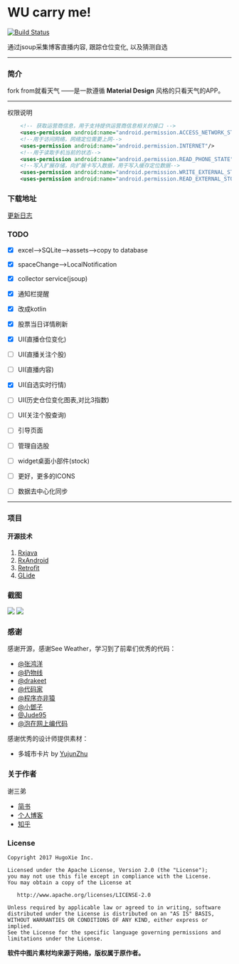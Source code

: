 # WU carry me!
[![Build Status](https://travis-ci.org/xcc3641/SeeWeather.svg?branch=master)](https://travis-ci.org/xcc3641/SeeWeather)

通过jsoup采集博客直播内容, 跟踪仓位变化, 以及猜测自选

----

### 简介
fork from就看天气 ——是一款遵循 **Material Design** 风格的只看天气的APP。


----

权限说明

```xml
    <!-- 获取运营商信息，用于支持提供运营商信息相关的接口 -->
    <uses-permission android:name="android.permission.ACCESS_NETWORK_STATE"/>
	<!--用于访问网络，网络定位需要上网-->
	<uses-permission android:name="android.permission.INTERNET"/>
	<!--用于读取手机当前的状态-->
	<uses-permission android:name="android.permission.READ_PHONE_STATE"/>
	<!--写入扩展存储，向扩展卡写入数据，用于写入缓存定位数据-->
	<uses-permission android:name="android.permission.WRITE_EXTERNAL_STORAGE"/>
	<uses-permission android:name="android.permission.READ_EXTERNAL_STORAGE"/>

```

### 下载地址

[更新日志](changeLog.md)


### TODO

- [x] excel-->SQLite-->assets-->copy to database
- [x] spaceChange-->LocalNotification
- [x] collector service(jsoup)
- [x] 通知栏提醒
- [x] 改成kotlin
- [x] 股票当日详情刷新
- [x] UI(直播仓位变化)
- [ ] UI(直播关注个股)
- [ ] UI(直播内容)
- [x] UI(自选实时行情)
- [ ] UI(历史仓位变化图表,对比3指数)
- [ ] UI(关注个股查询)
- [ ] 引导页面
- [ ] 管理自选股
- [ ] widget桌面小部件(stock)
- [ ] 更好，更多的ICONS
- [ ] 数据去中心化同步


----

### 项目


#### 开源技术
1. [Rxjava][2]
2. [RxAndroid][3]
3. [Retrofit][4]
4. [GLide][5]


### 截图

![][image-2]
![][image-3]

### 感谢
感谢开源，感谢See Weather，学习到了前辈们优秀的代码：
- [@张鸿洋][7]
- [@扔物线][8]
- [@drakeet][9]
- [@代码家][10]
- [@程序亦非猿][11]
- [@小鄧子][12]
- [@Jude95][13]
- [@泡在网上编代码][14]

感谢优秀的设计师提供素材：
- 多城市卡片 by [YujunZhu](http://yujunzhu.zcool.com.cn/)

### 关于作者

谢三弟

- [简书](http://www.jianshu.com/users/3372b4a3b9e5/latest_articles)
- [个人博客](http://imxie.itscoder.com)
- [知乎](https://www.zhihu.com/people/xcc3641.github.io)

### License

    Copyright 2017 HugoXie Inc.

    Licensed under the Apache License, Version 2.0 (the "License");
    you may not use this file except in compliance with the License.
    You may obtain a copy of the License at

       http://www.apache.org/licenses/LICENSE-2.0

    Unless required by applicable law or agreed to in writing, software
    distributed under the License is distributed on an "AS IS" BASIS,
    WITHOUT WARRANTIES OR CONDITIONS OF ANY KIND, either express or implied.
    See the License for the specific language governing permissions and
    limitations under the License.

__软件中图片素材均来源于网络，版权属于原作者。__






[1]: https://www.zhihu.com/question/26417244/answer/70193822
[2]: https://github.com/ReactiveX/RxJava
[3]: https://github.com/ReactiveX/RxAndroid
[4]: https://github.com/square/retrofit
[5]: https://github.com/bumptech/glide
[6]: https://github.com/yangfuhai/ASimpleCache
[7]: https://github.com/hongyangAndroid
[8]: https://github.com/rengwuxian
[9]: https://github.com/drakeet
[10]: https://github.com/daimajia
[11]: https://github.com/AlanCheen
[12]: https://github.com/SmartDengg
[13]: https://github.com/Jude95
[14]: http://weibo.com/u/2711441293?topnav=1&amp;wvr=6&amp;topsug=1&amp;is_all=1


[image-2]: /images/day.png
[image-3]: /images/night.png
[image-5]: http://xcc3641.qiniudn.com/app-%E6%94%AF%E4%BB%98%E5%AE%9D.jpg
